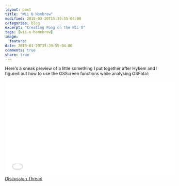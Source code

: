 ```yaml
---
layout: post
title: "Wii U Hombrew"
modified: 2015-03-20T15:39:55-04:00
categories: blog
excerpt: "Creating Pong on the Wii U"
tags: [wii-u-homebrew]
image:
  feature:
date: 2015-03-20T15:39:55-04:00
comments: true
share: true
---
```

Here's a sneak preview of a little something I put together after Hykem and I figured out how to use the OSScreen functions while analysing OSFatal:
<iframe width="560" height="315" src="//www.youtube.com/embed/5ca_qIKwPwY" frameborder="0"> </iframe>
<a href="http://gbatemp.net/threads/video-first-wii-u-homebrew-game-pong.383020/">Discussion Thread</a>
